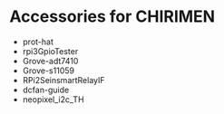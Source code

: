 # Accessories for CHIRIMEN

- prot-hat
- rpi3GpioTester
- Grove-adt7410
- Grove-s11059
- RPi2SeinsmartRelayIF
- dcfan-guide
- neopixel_i2c_TH
